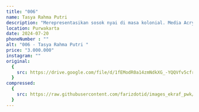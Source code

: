 ```yaml
---
title: "006"
name: Tasya Rahma Putri 
description: "Merepresentasikan sosok nyai di masa kolonial. Media Acrylic on Canvas"
location: Purwakarta
date: 2024-07-20
phoneNumber : ""
alt: "006 - Tasya Rahma Putri "
price: "3.000.000"
instagram: ""
original:
  {
    src: https://drive.google.com/file/d/1fEModR0a14zmNdkXG_-YQQVfv5cfr2yL/view?usp=sharing,
  }
compressed:
  {
    src: https://raw.githubusercontent.com/farizdotid/images_ekraf_pwk/main/teraspendopocoffee/006.jpg,
  }
---
```

